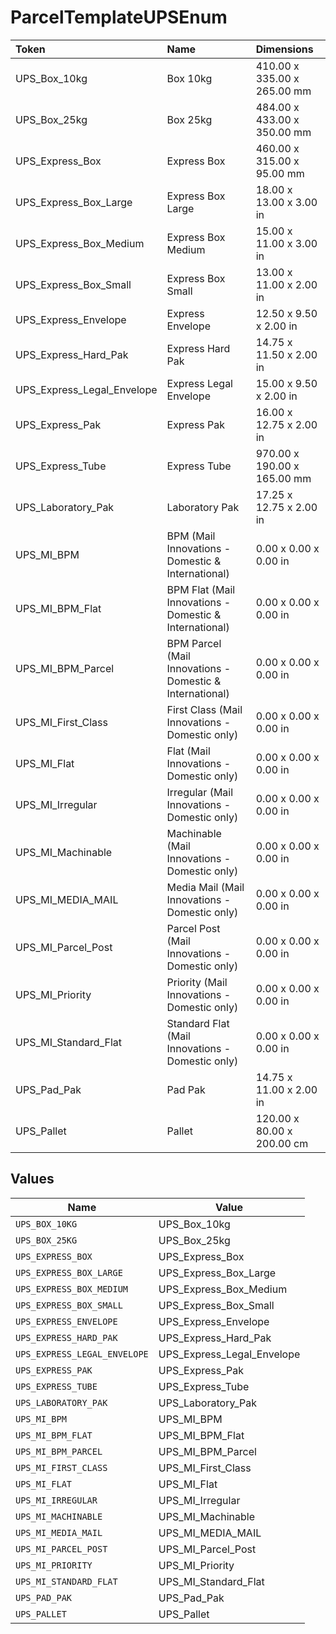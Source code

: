 # ParcelTemplateUPSEnum

|Token | Name | Dimensions|
|:---|:---|:---|
| UPS_Box_10kg | Box 10kg | 410.00 x 335.00 x 265.00 mm|
| UPS_Box_25kg | Box 25kg | 484.00 x 433.00 x 350.00 mm|
| UPS_Express_Box | Express Box | 460.00 x 315.00 x 95.00 mm|
| UPS_Express_Box_Large | Express Box Large | 18.00 x 13.00 x 3.00 in|
| UPS_Express_Box_Medium | Express Box Medium | 15.00 x 11.00 x 3.00 in|
| UPS_Express_Box_Small | Express Box Small | 13.00 x 11.00 x 2.00 in|
| UPS_Express_Envelope | Express Envelope | 12.50 x 9.50 x 2.00 in|
| UPS_Express_Hard_Pak | Express Hard Pak | 14.75 x 11.50 x 2.00 in|
| UPS_Express_Legal_Envelope | Express Legal Envelope | 15.00 x 9.50 x 2.00 in|
| UPS_Express_Pak | Express Pak | 16.00 x 12.75 x 2.00 in|
| UPS_Express_Tube | Express Tube | 970.00 x 190.00 x 165.00 mm|
| UPS_Laboratory_Pak | Laboratory Pak | 17.25 x 12.75 x 2.00 in|
| UPS_MI_BPM | BPM (Mail Innovations - Domestic &amp; International) | 0.00 x 0.00 x 0.00 in|
| UPS_MI_BPM_Flat | BPM Flat (Mail Innovations - Domestic &amp; International) | 0.00 x 0.00 x 0.00 in|
| UPS_MI_BPM_Parcel | BPM Parcel (Mail Innovations - Domestic &amp; International) | 0.00 x 0.00 x 0.00 in|
| UPS_MI_First_Class | First Class (Mail Innovations - Domestic only) | 0.00 x 0.00 x 0.00 in|
| UPS_MI_Flat | Flat (Mail Innovations - Domestic only) | 0.00 x 0.00 x 0.00 in|
| UPS_MI_Irregular | Irregular (Mail Innovations - Domestic only) | 0.00 x 0.00 x 0.00 in|
| UPS_MI_Machinable | Machinable (Mail Innovations - Domestic only) | 0.00 x 0.00 x 0.00 in|
| UPS_MI_MEDIA_MAIL | Media Mail (Mail Innovations - Domestic only) | 0.00 x 0.00 x 0.00 in|
| UPS_MI_Parcel_Post | Parcel Post (Mail Innovations - Domestic only) | 0.00 x 0.00 x 0.00 in|
| UPS_MI_Priority | Priority (Mail Innovations - Domestic only) | 0.00 x 0.00 x 0.00 in|
| UPS_MI_Standard_Flat | Standard Flat (Mail Innovations - Domestic only) | 0.00 x 0.00 x 0.00 in|
| UPS_Pad_Pak | Pad Pak | 14.75 x 11.00 x 2.00 in|
| UPS_Pallet | Pallet | 120.00 x 80.00 x 200.00 cm|



## Values

| Name                         | Value                        |
| ---------------------------- | ---------------------------- |
| `UPS_BOX_10KG`               | UPS_Box_10kg                 |
| `UPS_BOX_25KG`               | UPS_Box_25kg                 |
| `UPS_EXPRESS_BOX`            | UPS_Express_Box              |
| `UPS_EXPRESS_BOX_LARGE`      | UPS_Express_Box_Large        |
| `UPS_EXPRESS_BOX_MEDIUM`     | UPS_Express_Box_Medium       |
| `UPS_EXPRESS_BOX_SMALL`      | UPS_Express_Box_Small        |
| `UPS_EXPRESS_ENVELOPE`       | UPS_Express_Envelope         |
| `UPS_EXPRESS_HARD_PAK`       | UPS_Express_Hard_Pak         |
| `UPS_EXPRESS_LEGAL_ENVELOPE` | UPS_Express_Legal_Envelope   |
| `UPS_EXPRESS_PAK`            | UPS_Express_Pak              |
| `UPS_EXPRESS_TUBE`           | UPS_Express_Tube             |
| `UPS_LABORATORY_PAK`         | UPS_Laboratory_Pak           |
| `UPS_MI_BPM`                 | UPS_MI_BPM                   |
| `UPS_MI_BPM_FLAT`            | UPS_MI_BPM_Flat              |
| `UPS_MI_BPM_PARCEL`          | UPS_MI_BPM_Parcel            |
| `UPS_MI_FIRST_CLASS`         | UPS_MI_First_Class           |
| `UPS_MI_FLAT`                | UPS_MI_Flat                  |
| `UPS_MI_IRREGULAR`           | UPS_MI_Irregular             |
| `UPS_MI_MACHINABLE`          | UPS_MI_Machinable            |
| `UPS_MI_MEDIA_MAIL`          | UPS_MI_MEDIA_MAIL            |
| `UPS_MI_PARCEL_POST`         | UPS_MI_Parcel_Post           |
| `UPS_MI_PRIORITY`            | UPS_MI_Priority              |
| `UPS_MI_STANDARD_FLAT`       | UPS_MI_Standard_Flat         |
| `UPS_PAD_PAK`                | UPS_Pad_Pak                  |
| `UPS_PALLET`                 | UPS_Pallet                   |